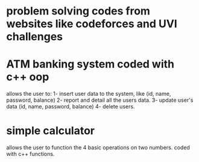 # problem solving codes from websites like codeforces and UVI challenges
# ATM banking system coded with c++ oop
allows the user to:
1- insert user data to the system, like (id, name, password, balance)
2- report and detail all the users data.
3- update user's data (id, name, password, balance)
4- delete users.
# simple calculator 
allows the user to function the 4 basic operations on two numbers.
coded with c++ functions. 
